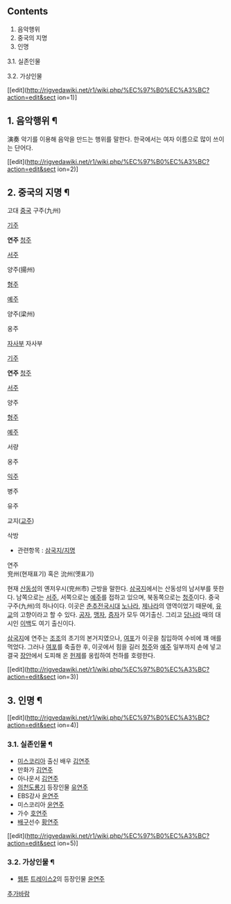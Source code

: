 ## Contents

    

1. 음악행위 
2. 중국의 지명 
3. 인명 
    

3.1. 실존인물

3.2. 가상인물

[[edit](http://rigvedawiki.net/r1/wiki.php/%EC%97%B0%EC%A3%BC?action=edit&sect
ion=1)]

## 1. 음악행위 ¶

演奏 악기를 이용해 음악을 만드는 행위를 말한다. 한국에서는 여자 이름으로 많이 쓰이는 단어다.

  

[[edit](http://rigvedawiki.net/r1/wiki.php/%EC%97%B0%EC%A3%BC?action=edit&sect
ion=2)]

## 2. 중국의 지명 ¶

고대 [중국](%EC%A4%91%EA%B5%AD.md) 구주(九州)

[기주](%EA%B8%B0%EC%A3%BC.md)

**연주**
[청주](%EC%B2%AD%EC%A3%BC.md)

[서주](%EC%84%9C%EC%A3%BC#s-2.md)

양주(揚州)

[형주](%ED%98%95%EC%A3%BC.md)

[예주](%EC%98%88%EC%A3%BC.md)

양주(梁州)

옹주

  

[자사부](%ED%9B%84%ED%95%9C#s-1.md) 자사부

[기주](%EA%B8%B0%EC%A3%BC.md)

**연주**
[청주](%EC%B2%AD%EC%A3%BC.md)

[서주](%EC%84%9C%EC%A3%BC#s-2.md)

양주

[형주](%ED%98%95%EC%A3%BC.md)

[예주](%EC%98%88%EC%A3%BC.md)

서량

옹주

[익주](%EC%9D%B5%EC%A3%BC.md)

병주

유주

교지([교주](%EA%B5%90%EC%A3%BC#s-4.md))

삭방

  

  * 관련항목 : [삼국지/지명](%EC%82%BC%EA%B5%AD%EC%A7%80/%EC%A7%80%EB%AA%85.md)  

연주  
兖州(현재표기) 혹은 沇州(옛표기)

  

현재 [산동성](%EC%82%B0%EB%8F%99%EC%84%B1.md)의 옌저우시(兖州市) 근방을 말한다.
[삼국지](%EC%82%BC%EA%B5%AD%EC%A7%80.md)에서는 산동성의 남서부를 뜻한다. 남쪽으로는
[서주](%EC%84%9C%EC%A3%BC#s-2.md), 서쪽으로는 [예주](%EC%98%88%EC%A3%BC.md)를 접하고
있으며, 북동쪽으로는 [청주](%EC%B2%AD%EC%A3%BC.md)이다. 중국 구주(九州)의 하나이다. 이곳은
[춘추전국시대](%EC%B6%98%EC%B6%94%EC%A0%84%EA%B5%AD%EC%8B%9C%EB%8C%80.md)
[노나라](%EB%85%B8#s-2.md), [제나라](%EC%A0%9C#s-1.md)의 영역이었기 때문에,
[유교](%EC%9C%A0%EA%B5%90.md)의 고향이라고 할 수 있다.
[공자](%EA%B3%B5%EC%9E%90#s-2.md), [맹자](%EB%A7%B9%EC%9E%90.md),
[증자](%EC%A6%9D%EC%9E%90#s-1.md)가 모두 여기출신. 그리고
[당나라](%EB%8B%B9%28%ED%86%B5%EC%9D%BC%EC%99%95%EC%A1%B0%29.md) 때의 대시인
[이백](%EC%9D%B4%ED%83%9C%EB%B0%B1#s-1.md)도 여기 출신이다.

  

[삼국지](%EC%82%BC%EA%B5%AD%EC%A7%80.md)에 연주는
[조조](%EC%A1%B0%EC%A1%B0%28%EC%82%BC%EA%B5%AD%EC%A7%80%29.md)의 초기의 본거지였으나,
[여포](%EC%97%AC%ED%8F%AC#s-1.md)가 이곳을 침입하여 수비에 꽤 애를 먹었다. 그러나
[여포](%EC%97%AC%ED%8F%AC#s-1.md)를 축출한 후, 이곳에서 힘을 길러
[청주](%EC%B2%AD%EC%A3%BC.md)와 [예주](%EC%98%88%EC%A3%BC.md) 일부까지 손에 넣고 결국
[장안](%EC%8B%9C%EC%95%88#s-3.md)에서 도피해 온 [헌제](%ED%97%8C%EC%A0%9C#s-2.md)를
옹립하여 천하를 호령한다.

  

[[edit](http://rigvedawiki.net/r1/wiki.php/%EC%97%B0%EC%A3%BC?action=edit&sect
ion=3)]

## 3. 인명 ¶

[[edit](http://rigvedawiki.net/r1/wiki.php/%EC%97%B0%EC%A3%BC?action=edit&sect
ion=4)]

### 3.1. 실존인물 ¶

  * [미스코리아](%EB%AF%B8%EC%8A%A4%EC%BD%94%EB%A6%AC%EC%95%84.md) 출신 배우 [김연주](%EA%B9%80%EC%97%B0%EC%A3%BC.md)
  * 만화가 [김연주](%EA%B9%80%EC%97%B0%EC%A3%BC.md)
  * 아나운서 [김연주](%EA%B9%80%EC%97%B0%EC%A3%BC.md)
  * [의천도룡기](%EC%9D%98%EC%B2%9C%EB%8F%84%EB%A3%A1%EA%B8%B0.md) 등장인물 [유연주](%EC%9C%A0%EC%97%B0%EC%A3%BC.md)
  * EBS강사 [윤연주](%EC%9C%A4%EC%97%B0%EC%A3%BC.md)
  * 미스코리아 [윤연주](%EC%9C%A4%EC%97%B0%EC%A3%BC.md)
  * 가수 [호연주](%ED%98%B8%EC%97%B0%EC%A3%BC.md)
  * [배구](%EB%B0%B0%EA%B5%AC.md)선수 [황연주](%ED%99%A9%EC%97%B0%EC%A3%BC.md)  

[[edit](http://rigvedawiki.net/r1/wiki.php/%EC%97%B0%EC%A3%BC?action=edit&sect
ion=5)]

### 3.2. 가상인물 ¶

  * [웹툰](%EC%9B%B9%ED%88%B0.md) [트레이스2](%ED%8A%B8%EB%A0%88%EC%9D%B4%EC%8A%A42.md)의 등장인물 [윤연주](%EC%9C%A4%EC%97%B0%EC%A3%BC%28%ED%8A%B8%EB%A0%88%EC%9D%B4%EC%8A%A4%29.md)  

[추가바람](%EC%B6%94%EA%B0%80%EB%B0%94%EB%9E%8C.md)

